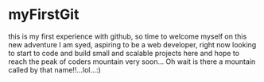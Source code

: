 # myFirstGit
this is my first experience with github, so time to welcome myself on this new adventure
I am syed, aspiring to be a web developer, right now looking to start to code and build small and scalable projects here and hope to reach the peak of coders mountain very soon... Oh wait is there a mountain called by that name!!...lol...:)

